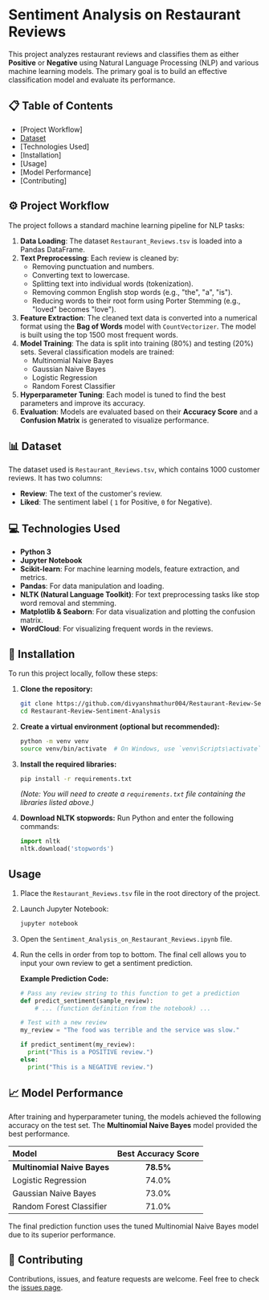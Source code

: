 # Sentiment Analysis on Restaurant Reviews

This project analyzes restaurant reviews and classifies them as either **Positive** or **Negative** using Natural Language Processing (NLP) and various machine learning models. The primary goal is to build an effective classification model and evaluate its performance.

## 📋 Table of Contents

  * [Project Workflow]
  * [Dataset](https://www.kaggle.com/datasets/maher3id/restaurant-reviewstsv)
  * [Technologies Used]
  * [Installation]
  * [Usage]
  * [Model Performance]
  * [Contributing]

## ⚙️ Project Workflow

The project follows a standard machine learning pipeline for NLP tasks:

1.  **Data Loading**: The dataset `Restaurant_Reviews.tsv` is loaded into a Pandas DataFrame.
2.  **Text Preprocessing**: Each review is cleaned by:
      * Removing punctuation and numbers.
      * Converting text to lowercase.
      * Splitting text into individual words (tokenization).
      * Removing common English stop words (e.g., "the", "a", "is").
      * Reducing words to their root form using Porter Stemming (e.g., "loved" becomes "love").
3.  **Feature Extraction**: The cleaned text data is converted into a numerical format using the **Bag of Words** model with `CountVectorizer`. The model is built using the top 1500 most frequent words.
4.  **Model Training**: The data is split into training (80%) and testing (20%) sets. Several classification models are trained:
      * Multinomial Naive Bayes
      * Gaussian Naive Bayes
      * Logistic Regression
      * Random Forest Classifier
5.  **Hyperparameter Tuning**: Each model is tuned to find the best parameters and improve its accuracy.
6.  **Evaluation**: Models are evaluated based on their **Accuracy Score** and a **Confusion Matrix** is generated to visualize performance.

## 📊 Dataset

The dataset used is `Restaurant_Reviews.tsv`, which contains 1000 customer reviews. It has two columns:

  - **Review**: The text of the customer's review.
  - **Liked**: The sentiment label ( `1` for Positive, `0` for Negative).

## 💻 Technologies Used

  * **Python 3**
  * **Jupyter Notebook**
  * **Scikit-learn**: For machine learning models, feature extraction, and metrics.
  * **Pandas**: For data manipulation and loading.
  * **NLTK (Natural Language Toolkit)**: For text preprocessing tasks like stop word removal and stemming.
  * **Matplotlib & Seaborn**: For data visualization and plotting the confusion matrix.
  * **WordCloud**: For visualizing frequent words in the reviews.

## 🚀 Installation

To run this project locally, follow these steps:

1.  **Clone the repository:**

    ```bash
    git clone https://github.com/divyanshmathur004/Restaurant-Review-Sentiment-Analysis.git
    cd Restaurant-Review-Sentiment-Analysis
    ```

2.  **Create a virtual environment (optional but recommended):**

    ```bash
    python -m venv venv
    source venv/bin/activate  # On Windows, use `venv\Scripts\activate`
    ```

3.  **Install the required libraries:**

    ```bash
    pip install -r requirements.txt
    ```

    *(Note: You will need to create a `requirements.txt` file containing the libraries listed above.)*

4.  **Download NLTK stopwords:**
    Run Python and enter the following commands:

    ```python
    import nltk
    nltk.download('stopwords')
    ```

## Usage

1.  Place the `Restaurant_Reviews.tsv` file in the root directory of the project.

2.  Launch Jupyter Notebook:

    ```bash
    jupyter notebook
    ```

3.  Open the `Sentiment_Analysis_on_Restaurant_Reviews.ipynb` file.

4.  Run the cells in order from top to bottom. The final cell allows you to input your own review to get a sentiment prediction.

    **Example Prediction Code:**

    ```python
    # Pass any review string to this function to get a prediction
    def predict_sentiment(sample_review):
        # ... (function definition from the notebook) ...

    # Test with a new review
    my_review = "The food was terrible and the service was slow."

    if predict_sentiment(my_review):
      print("This is a POSITIVE review.")
    else:
      print("This is a NEGATIVE review.")
    ```

## 📈 Model Performance

After training and hyperparameter tuning, the models achieved the following accuracy on the test set. The **Multinomial Naive Bayes** model provided the best performance.

| Model | Best Accuracy Score |
| :--- | :---: |
| **Multinomial Naive Bayes** | **78.5%** |
| Logistic Regression | 74.0% |
| Gaussian Naive Bayes | 73.0% |
| Random Forest Classifier | 71.0% |

The final prediction function uses the tuned Multinomial Naive Bayes model due to its superior performance.

## 🤝 Contributing

Contributions, issues, and feature requests are welcome. Feel free to check the [issues page](https://www.google.com/search?q=https://github.com/divyanshmathur004/Restaurant-Review-Sentiment-Analysis/).
